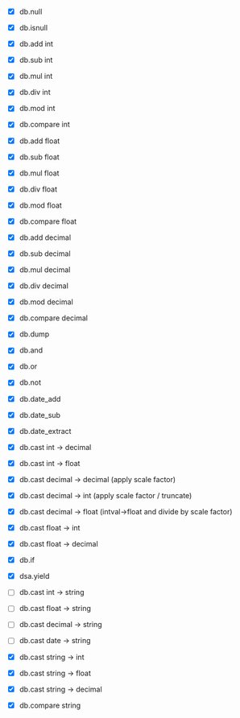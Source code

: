 - [x] db.null
- [x] db.isnull

- [x] db.add int
- [x] db.sub int
- [x] db.mul int
- [x] db.div int
- [x] db.mod int
- [x] db.compare int
- [x] db.add float
- [x] db.sub float
- [x] db.mul float
- [x] db.div float
- [x] db.mod float
- [x] db.compare float
- [x] db.add decimal
- [x] db.sub decimal
- [x] db.mul decimal
- [x] db.div decimal
- [x] db.mod decimal
- [x] db.compare decimal
- [x] db.dump
- [x] db.and
- [x] db.or
- [x] db.not
- [x] db.date_add
- [x] db.date_sub
- [x] db.date_extract

- [x] db.cast int -> decimal
- [x] db.cast int -> float
- [x] db.cast decimal -> decimal (apply scale factor)
- [x] db.cast decimal -> int (apply scale factor / truncate)
- [x] db.cast decimal -> float (intval->float and divide by scale factor)
- [x] db.cast float -> int
- [x] db.cast float -> decimal

- [x] db.if
- [x] dsa.yield


- [ ] db.cast int -> string
- [ ] db.cast float -> string
- [ ] db.cast decimal -> string
- [ ] db.cast date -> string
- [x] db.cast string -> int
- [x] db.cast string -> float
- [x] db.cast string -> decimal
- [x] db.compare string

